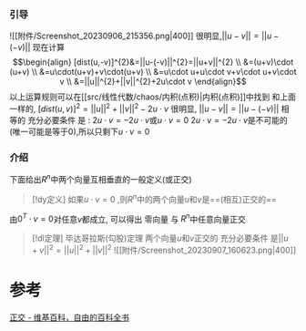 
### 引导
![[附件/Screenshot_20230906_215356.png|400]]
很明显,$||u-v||=||u-(-v)||$ 
现在计算$$\begin{align}
[dist(u,-v)]^{2}&=||u-(-v)||^{2}=||u+v||^{2} \\
&=(u+v)\cdot (u+v) \\
&=u\cdot(u+v)+v\cdot(u+v) \\
&=u\cdot u+u\cdot v+v\cdot u+v\cdot v \\
&=||u||^{2}+||v||^{2}+2u\cdot v
\end{align}$$
以上运算规则可以在[[src/线性代数/chaos/内积(点积)|内积(点积)]]中找到
和上面一样的, $[dist(u,v)]^{2}=||u||^{2}+||v||^{2}-2u\cdot v$
很明显, $||u-v||=||u-(-v)||$ 相等的 充分必要条件 是 : $2u\cdot v=-2u\cdot v$或$u\cdot v=0$
	$2u\cdot v=-2u\cdot v$是不可能的(唯一可能是等于0),所以只剩下$u\cdot v=0$ 

### 介绍
下面给出$R^{n}$中两个向量互相垂直的一般定义(或正交)
> [!dy定义] 
> 如果$u\cdot v=0$ ,则$R^{n}$中的两个向量$u$和$v$是==(相互)正交的==

由$0^{T}\cdot v=0$对任意$v$都成立, 可以得出 零向量 与 $R^{n}$中任意向量正交


> [!dl定理] 毕达哥拉斯(勾股)定理
> 两个向量$u$和$v$正交的 充分必要条件 是$||u+v||^{2}=||u||^{2}+||v||^{2}$
![[附件/Screenshot_20230907_160623.png|400]]




# 参考
[正交 - 维基百科，自由的百科全书](https://zh.wikipedia.org/wiki/%E6%AD%A3%E4%BA%A4)
